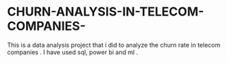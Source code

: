 # CHURN-ANALYSIS-IN-TELECOM-COMPANIES-
This is a data analysis project that i did to analyze the churn rate in telecom companies . I have used sql, power bi  and ml .
